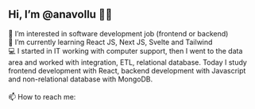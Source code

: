 ## Hi, I’m @anavollu 👋😊
👀 I’m interested in software development job (frontend or backend)
</br>
🌱 I’m currently learning React JS, Next JS, Svelte and Tailwind
</br>
💻 I started in IT working with computer support, then I went to the data area and worked with integration, ETL, relational database.
Today I study frontend development with React, backend development with Javascript and non-relational database with MongoDB.
</br>
</br>
📫 How to reach me:
    <a href="https://www.linkedin.com/in/anavollu/" target="_blank"><img src="https://cdn-icons-png.flaticon.com/512/174/174857.png" width="16"/></a>
    <a href="mailto:acvollu@gmail.com" target="_blank"><img src="https://cdn-icons-png.flaticon.com/512/732/732200.png" width="16"/></a>
